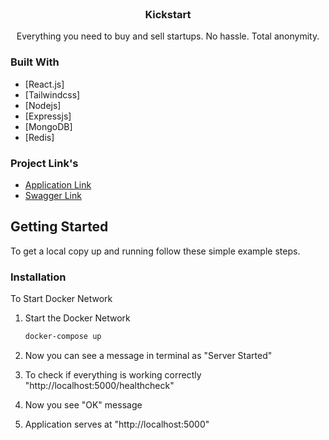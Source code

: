 <div id="top"></div>




<!-- PROJECT LOGO -->
<br />
<div align="center">
  <a href="https://github.com/othneildrew/Best-README-Template">
  </a>

  <h3 align="center">Kickstart</h3>

  <p align="center">
    Everything you need to buy and sell startups.
No hassle. Total anonymity.
   
</div>




### Built With

* [React.js]
* [Tailwindcss]
* [Nodejs]
* [Expressjs]
* [MongoDB]
* [Redis]

### Project Link's

* [Application Link](http://deployment-wbd.northcentralus.cloudapp.azure.com/)
* [Swagger Link](http://deployment-wbd.northcentralus.cloudapp.azure.com/apidocs/)

<!-- GETTING STARTED -->
## Getting Started

To get a local copy up and running follow these simple example steps.

### Installation

To Start Docker Network

1. Start the Docker Network
   ```sh
   docker-compose up
   ```
2. Now you can see a message in terminal as "Server Started"
3. To check if everything is working correctly "http://localhost:5000/healthcheck"

4. Now you see "OK" message 
5. Application serves at "http://localhost:5000"

